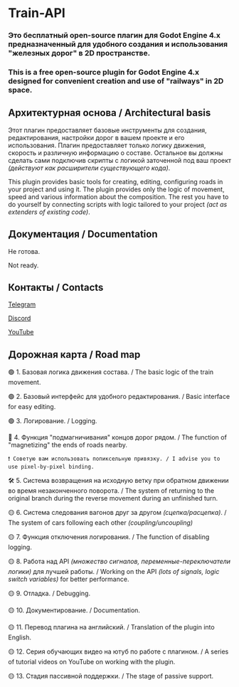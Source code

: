 # Train-API
### Это бесплатный open-source плагин для Godot Engine 4.x предназначенный для удобного создания и использования "железных дорог" в 2D пространстве.
### This is a free open-source plugin for Godot Engine 4.x designed for convenient creation and use of "railways" in 2D space.


## Архитектурная основа / Architectural basis
Этот плагин предоставляет базовые инструменты для создания, редактирования, настройки дорог в вашем проекте и его использования. Плагин предоставляет только логику движения, скорость и различную информацию о составе. Остальное вы должны сделать сами подключив скрипты с логикой заточенной под ваш проект *(действуют как расширители существующего кода)*.

This plugin provides basic tools for creating, editing, configuring roads in your project and using it. The plugin provides only the logic of movement, speed and various information about the composition. The rest you have to do yourself by connecting scripts with logic tailored to your project *(act as extenders of existing code)*.


## Документация / Documentation
Не готова.

Not ready.


## Контакты / Contacts
[Telegram](https://t.me/sphere_games)

[Discord](https://discord.gg/UnJnGHNbBp)

[YouTube](https://www.youtube.com/@miskler)


## Дорожная карта / Road map
🟢 1. Базовая логика движения состава. / The basic logic of the train movement.

🟢 2. Базовый интерфейс для удобного редактирования. / Basic interface for easy editing.

🟢 3. Логирование. / Logging.

🔴 4. Функция "подмагничивания" концов дорог рядом. / The function of "magnetizing" the ends of roads nearby.

	❗ Советую вам использовать попиксельную привязку. / I advise you to use pixel-by-pixel binding.

🛠️ 5. Система возвращения на исходную ветку при обратном движении во время незаконченного поворота. / The system of returning to the original branch during the reverse movement during an unfinished turn.

🟡 6. Система следования вагонов друг за другом *(сцепка/расцепка)*. / The system of cars following each other *(coupling/uncoupling)*

🟡 7. Функция отключения логирования. / The function of disabling logging.

🟡 8. Работа над API *(множество сигналов, переменные-переключатели логики)* для лучшей работы. / Working on the API *(lots of signals, logic switch variables)* for better performance.

🟡 9. Отладка. / Debugging.

🟡 10. Документирование. / Documentation.

🟡 11. Перевод плагина на английский. / Translation of the plugin into English.

🟡 12. Серия обучающих видео на ютуб по работе с плагином. / A series of tutorial videos on YouTube on working with the plugin.

🟡 13. Стадия пассивной поддержки. / The stage of passive support.
